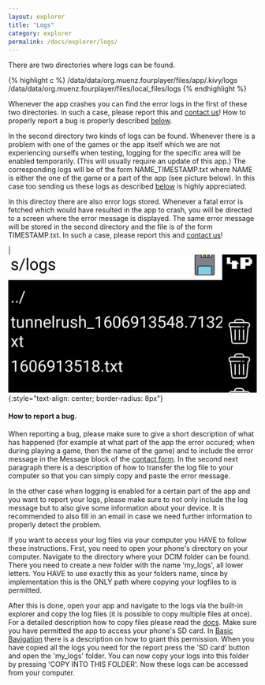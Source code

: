 ```yaml
---
layout: explorer
title: "Logs"
category: explorer
permalink: /docs/explorer/logs/
---
```


There are two directories where logs can be found.

{% highlight c %}
/data/data/org.muenz.fourplayer/files/app/.kivy/logs
/data/data/org.muenz.fourplayer/files/local_files/logs
{% endhighlight %}

Whenever the app crashes you can find the error logs in the first of these two directories. In such a case, please report this and [contact us](/contact/)! How to properly report a bug is properly described [below](#how-to-report-a-bug).

In the second directory two kinds of logs can be found. Whenever there is a problem with one of the games or the app itself which we are not experiencing ourselfs when testing, logging for the specific area will be enabled temporarily. (This will usually require an update of this app.) The corresponding logs will be of the form NAME_TIMESTAMP.txt where NAME is either the one of the game or a part of the app (see picture below). In this case too sending us these logs as described [below](#how-to-report-a-bug) is highly appreciated.

In this directoy there are also error logs stored. Whenever a fatal error is fetched which would have resulted in the app to crash, you will be directed to a screen where the error message is displayed. The same error message will be stored in the second directory and the file is of the form TIMESTAMP.txt. In such a case, please report this and [contact us](/contact/)!

|![](/assets/img/logs.jpg){:style="text-align: center; border-radius: 8px"}

#### How to report a bug.

When reporting a bug, please make sure to give a short description of what has happened (for example at what part of the app the error occured; when during playing a game, then the name of the game) and to include the error message in the Message block of the [contact form](/contact/). In the second next paragraph there is a description of how to transfer the log file to your computer so that you can simply copy and paste the error message.

In the other case when logging is enabled for a certain part of the app and you want to report your logs, please make sure to not only include the log message but to also give some information about your device. It is recommended to also fill in an email in case we need further information to properly detect the problem.

If you want to access your log files via your computer you HAVE to follow these instructions. First, you need to open your phone's directory on your computer. Navigate to the directory where your DCIM folder can be found. There you need to create a new folder with the name 'my_logs', all lower letters. You HAVE to use exactly this as your folders name, since by implementation this is the ONLY path where copying your logfiles to is permitted.

After this is done, open your app and navigate to the logs via the built-in explorer and copy the log files (it is possible to copy multiple files at once). For a detailed description how to copy files please read the [docs](/docs/#3-explorer). Make sure you have permitted the app to access your phone's SD card. In [Basic Bavigation](/docs/explorer/basic_navigation) there is a description on how to grant this permission. When you have copied all the logs you need for the report press the 'SD card' button and open the 'my_logs' folder. You can now copy your logs into this folder by pressing 'COPY INTO THIS FOLDER'. Now these logs can be accessed from your computer.
